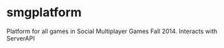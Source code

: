 smgplatform
===========

Platform for all games in Social Multiplayer Games Fall 2014. Interacts with ServerAPI
